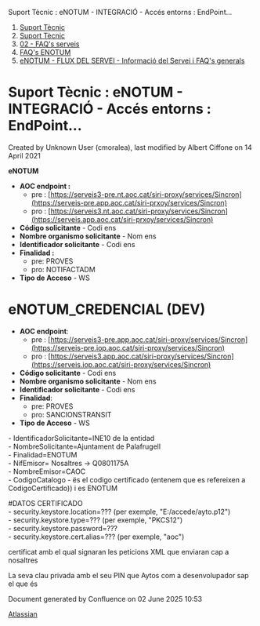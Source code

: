 Suport Tècnic : eNOTUM - INTEGRACIÓ - Accés entorns : EndPoint...  

1.  [Suport Tècnic](index.html)
2.  [Suport Tècnic](13893782.html)
3.  [02 - FAQ's serveis](26313393.html)
4.  [FAQ's ENOTUM](28705561.html)
5.  [eNOTUM - FLUX DEL SERVEI - Informació del Servei i FAQ's generals](26313306.html)

Suport Tècnic : eNOTUM - INTEGRACIÓ - Accés entorns : EndPoint...
=================================================================

Created by Unknown User (cmoralea), last modified by Albert Ciffone on 14 April 2021

**eNOTUM**

*   **AOC endpoint :**
    *   pre : [https://serveis3-pre.nt.aoc.cat/siri-proxy/services/Sincron](https://serveis-pre.app.aoc.cat/siri-prxoy/services/Sincron)
    *   pro : [https://serveis3.nt.aoc.cat/siri-proxy/services/Sincron](https://serveis.app.aoc.cat/siri-prxoy/services/Sincron)
*   **Código solicitante** - Codi ens
*   **Nombre organismo solicitante** - Nom ens
*   **Identificador solicitante** - Codi ens
*   **Finalidad :**
    *   pre: PROVES
    *   pro: NOTIFACTADM
*   **Tipo de Acceso** - WS

**eNOTUM\_CREDENCIAL (DEV)**
============================

*   **AOC endpoint**:
    *   pre : [https://serveis3-pre.app.aoc.cat/siri-proxy/services/Sincron](https://serveis-pre.iop.aoc.cat/siri-proxy/services/Sincron)
    *   pro : [https://serveis3.app.aoc.cat/siri-proxy/services/Sincron](https://serveis.iop.aoc.cat/siri-proxy/services/Sincron)
*   **Código solicitante** - Codi ens
*   **Nombre organismo solicitante** - Nom ens
*   **Identificador solicitante** - Codi ens
*   **Finalidad**:
    *   pre: PROVES
    *   pro: SANCIONSTRANSIT
*   **Tipo de Acceso** - WS

  

\- IdentificadorSolicitante=INE10 de la entidad  
\- NombreSolicitante=Ajuntament de Palafrugell  
\- Finalidad=ENOTUM  
\- NifEmisor= Nosaltres → Q0801175A  
\- NombreEmisor=CAOC  
\- CodigoCatalogo - ës el codigo certificado (entenem que es refereixen a CodigoCertificado)) i es ENOTUM

#DATOS CERTIFICADO  
\- security.keystore.location=??? (per exemple, "E:/accede/ayto.p12")  
\- security.keystore.type=??? (per exemple, "PKCS12")  
\- security.keystore.password=???  
\- security.keystore.cert.alias=??? (per exemple, "aoc")

  

certificat amb el qual signaran les peticions XML que enviaran cap a nosaltres

La seva clau privada amb el seu PIN que Aytos com a desenvolupador sap el que és

Document generated by Confluence on 02 June 2025 10:53

[Atlassian](http://www.atlassian.com/)